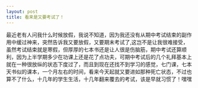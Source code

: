 ```yaml
---
layout: post
title: 看来是又要考试了！
---
```

最近老有人问我什么时候放假，我说不知道，因为我还没有从期中考试结束的副作用中缓过神来，突然告诉我又要放假，又要期末考试了,这岂不是让我很难接受，虽然考试结束就是寒假，但厚厚的七本书还是让人很是伤脑筋，期中考试还算顺利，因为上半学期多少在功课上还是花了点功夫，可期中考试后的几个礼拜基本上就在一种很放纵的状态下度过了，而且到现在还找不到学习的感觉，七门课，七本天书似的课本，一个月左右的时间，看来今天起就又要进如那种死亡状态，不过也算不了什么，十几年的学生生活，十几年翻来覆去的考试，该是早就习惯了！嘿嘿